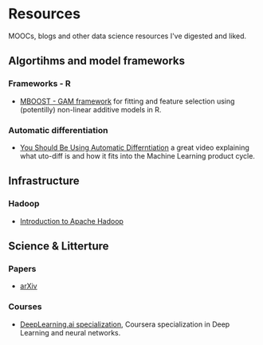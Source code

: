 # Resources
MOOCs, blogs and other data science resources I've digested and liked.

## Algortihms and model frameworks

### Frameworks - R

- [MBOOST - GAM framework](https://cran.r-project.org/web/packages/mboost/index.html) for fitting and feature selection using (potentilly) non-linear additive models in R.

### Automatic differentiation

- [You Should Be Using Automatic Differntiation](https://www.youtube.com/watch?v=sq2gPzlrM0g) a great video explaining what uto-diff is and how it fits into the Machine Learning product cycle.


## Infrastructure

### Hadoop
- [Introduction to Apache Hadoop](https://www.edx.org/course/introduction-apache-hadoop-linuxfoundationx-lfs103x)


## Science & Litterture

### Papers
- [arXiv](https://arxiv.org/)

### Courses
- [DeepLearning.ai specialization](https://www.coursera.org/specializations/deep-learning), Coursera specialization in Deep Learning and neural networks.
